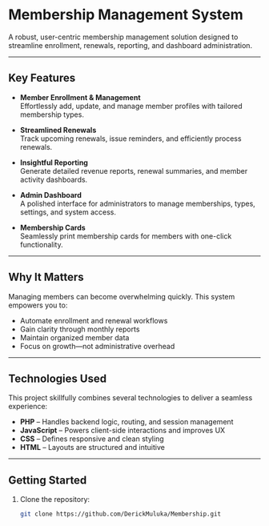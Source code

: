 # Membership Management System

A robust, user-centric membership management solution designed to streamline enrollment, renewals, reporting, and dashboard administration.

---

##  Key Features

- **Member Enrollment & Management**  
  Effortlessly add, update, and manage member profiles with tailored membership types.

- **Streamlined Renewals**  
  Track upcoming renewals, issue reminders, and efficiently process renewals.

- **Insightful Reporting**  
  Generate detailed revenue reports, renewal summaries, and member activity dashboards.

- **Admin Dashboard**  
  A polished interface for administrators to manage memberships, types, settings, and system access.

- **Membership Cards**  
  Seamlessly print membership cards for members with one-click functionality.

---

##  Why It Matters

Managing members can become overwhelming quickly. This system empowers you to:

- Automate enrollment and renewal workflows  
- Gain clarity through monthly reports  
- Maintain organized member data  
- Focus on growth—not administrative overhead

---

##  Technologies Used

This project skillfully combines several technologies to deliver a seamless experience:

- **PHP** – Handles backend logic, routing, and session management  
- **JavaScript** – Powers client-side interactions and improves UX  
- **CSS** – Defines responsive and clean styling  
- **HTML** – Layouts are structured and intuitive  

---

##  Getting Started

1. Clone the repository:
   ```bash
   git clone https://github.com/DerickMuluka/Membership.git
